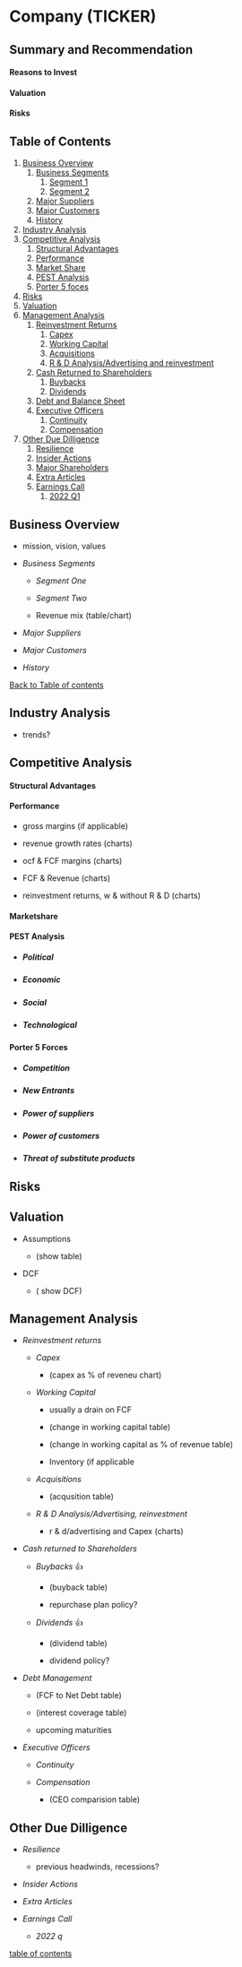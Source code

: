 # Company (TICKER)

## Summary and Recommendation

#### Reasons to Invest

#### Valuation 


#### Risks


## Table of Contents <a name="table-of-contents"></a>

1. [Business Overview](#business-overview)
	1. [Business Segments](#business-segments)
		1. [Segment 1](#segment-one)
		1. [Segment 2](#segment-two)
	1. [Major Suppliers](#major-suppliers)
	1. [Major Customers](#major-customers)
	1. [History](#business-history)
1. [Industry Analysis](#industry-analysis)
1. [Competitive Analysis](#competitive-analysis)
	1. [Structural Advantages](#structural-advantages)
	1. [Performance](#performance)
	1. [Market Share](#marketshare)
	1. [PEST Analysis](#pest)
	1. [Porter 5 foces](#porter)
1. [Risks](#risks)
1. [Valuation](#valuation)
1. [Management Analysis](#management-analysis)
	1. [Reinvestment Returns](#reinvestment-returns)
		1. [Capex](#capex)
		1. [Working Capital](#working-capital)
		1. [Acquisitions](#acquisitions)
		1. [R & D Analysis/Advertising and reinvestment](#rd-analysis)
	1. [Cash Returned to Shareholders](#cash-returned-to-shareholders)
		1. [Buybacks](#buybacks)
		1. [Dividends](#dividends)
	1. [Debt and Balance Sheet](#balance-sheet-analysis)
	1. [Executive Officers](#executive-officers)
		1. [Continuity](#continuity)
		1. [Compensation](#compensation)
1. [Other Due Dilligence](#due-dilligence)
	1. [Resilience](#resilience)
	1. [Insider Actions](#insider-actions)
	1. [Major Shareholders](#major-shareholders)
	1. [Extra Articles](#extra-articles)
	1. [Earnings Call](#earnings-call)
		1. [2022 Q1](#2022Q1)

## Business Overview <a name="business-overview"></a>

- mission, vision, values



- *Business Segments*<a name="business-segments"></a>

	- *Segment One* <a name="segment-one"></a>

	- *Segment Two* <a name="segment-one"></a>


	- Revenue mix (table/chart)

- *Major Suppliers* <a name="major-suppliers"></a>
	
- *Major Customers* <a name="major-customers"></a>


- *History* <a name="business-history"></a>

[Back to Table of contents](#table-of-contents)

## Industry Analysis <a name="industry-analysis"></a>

- trends?

## Competitive Analysis <a name="competitive-analysis"></a>

#### Structural Advantages <a name="structural-advantages"></a>

#### Performance <a name="performance"></a>
	
- gross margins (if applicable)

- revenue growth rates (charts)

- ocf & FCF margins (charts)

- FCF & Revenue (charts)
	
- reinvestment returns, w & without R & D (charts)

#### Marketshare <a name="marketshare"></a>

#### PEST Analysis <a name="pest"></a>

- ##### Political

- ##### Economic

- ##### Social

- ##### Technological

#### Porter 5 Forces <a name="porter"></a>

- ##### Competition


- ##### New Entrants


- ##### Power of suppliers

- ##### Power of customers

- ##### Threat of substitute products

## Risks <a name="risks"></a>

## Valuation <a name="valuation"></a>

- Assumptions

	- (show table)

- DCF

	- ( show DCF)

## Management Analysis <a name="management-analysis"></a>

- *Reinvestment returns* <a name="reinvestment-returns"></a>

	- *Capex* <a name="capex"></a>

		- (capex as % of reveneu chart)

	- *Working Capital* <a name="working-capital"></a>

		- usually a drain on FCF

		- (change in working capital table)

		- (change in working capital as % of revenue table)

		- Inventory (if applicable


	- *Acquisitions* <a name="acquisitions"></a>

		- (acqusition table)


	- *R & D Analysis/Advertising, reinvestment* <a name="rd-analysis"></a>

		- r & d/advertising and Capex (charts)


- *Cash returned to Shareholders* <a name="cash-returned-to-shareholders"></a>

	- *Buybacks* <a name="buybacks"></a> :+1:

		- (buyback table)

		- repurchase plan policy?


	- *Dividends* <a name="dividends"></a> :+1:

		- (dividend table)

		- dividend policy?


- *Debt Management* <a name="balance-sheet-analysis"></a>

	- (FCF to Net Debt table)

	- (interest coverage table)

	- upcoming maturities


- *Executive Officers* <a name="executive-officers"></a>


	- *Continuity* <a name="continuity"></a>


	- *Compensation* <a name="compensation"></a>

		- (CEO comparision table)


## Other Due Dilligence <a name="due-dilligence"></a>
- *Resilience*  <a name="resilience"></a>

	- previous headwinds, recessions?


- *Insider Actions*  <a name="insider-actions"></a>


- *Extra Articles* <a name="extra-articles"></a> 

- *Earnings Call* <a name="earnings-call"></a> 

	- *2022 q* <a name="2022Q1"></a> 


[table of contents](#table-of-contents)

